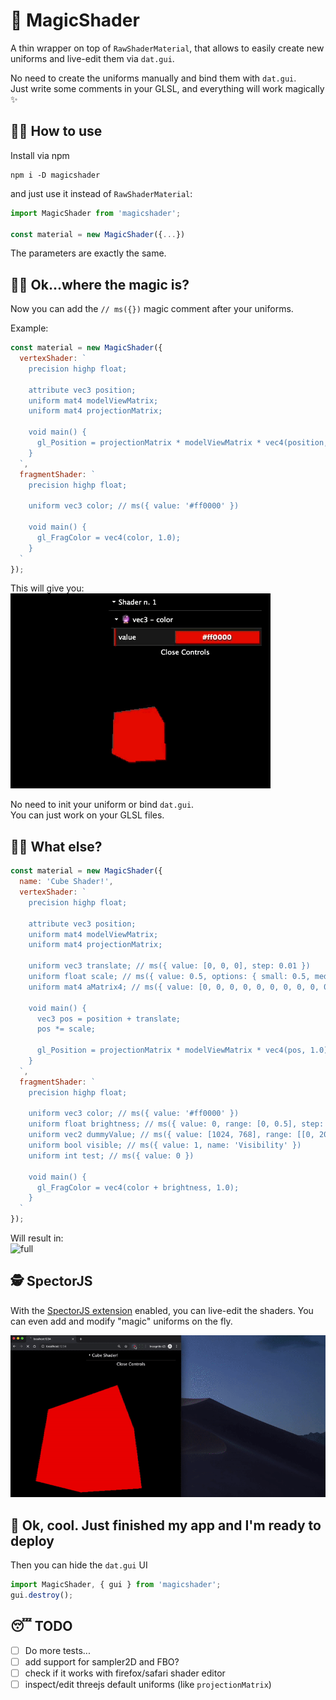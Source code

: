 # 🔮 MagicShader

A thin wrapper on top of `RawShaderMaterial`, that allows to easily create new uniforms and live-edit them via `dat.gui`.

No need to create the uniforms manually and bind them with `dat.gui`.  
Just write some comments in your GLSL, and everything will work magically ✨


## 🕵️‍♂️ How to use
Install via npm

```
npm i -D magicshader
```

and just use it instead of `RawShaderMaterial`:

```javascript
import MagicShader from 'magicshader';

const material = new MagicShader({...})
```

The parameters are exactly the same.

## 🤷‍♀️ Ok...where the magic is?

Now you can add the `// ms({})`  magic comment after your uniforms.


Example:

```javascript
const material = new MagicShader({
  vertexShader: `
    precision highp float;
    
    attribute vec3 position;
    uniform mat4 modelViewMatrix;
    uniform mat4 projectionMatrix;
    
    void main() {
      gl_Position = projectionMatrix * modelViewMatrix * vec4(position, 1.0);
    }
  `,
  fragmentShader: `
    precision highp float;

    uniform vec3 color; // ms({ value: '#ff0000' })

    void main() {
      gl_FragColor = vec4(color, 1.0);
    }
  `
});
```

This will give you:  
![1](./images/1.gif "1")

No need to init your uniform or bind `dat.gui`.  
You can just work on your GLSL files.


## 👨‍💻 What else?
```javascript
const material = new MagicShader({
  name: 'Cube Shader!',
  vertexShader: `
    precision highp float;
    
    attribute vec3 position;
    uniform mat4 modelViewMatrix;
    uniform mat4 projectionMatrix;

    uniform vec3 translate; // ms({ value: [0, 0, 0], step: 0.01 })
    uniform float scale; // ms({ value: 0.5, options: { small: 0.5, medium: 1, big: 2 } })
    uniform mat4 aMatrix4; // ms({ value: [0, 0, 0, 0, 0, 0, 0, 0, 0, 0, 0, 0, 0, 0, 0, 0] })

    void main() {
      vec3 pos = position + translate;
      pos *= scale;

      gl_Position = projectionMatrix * modelViewMatrix * vec4(pos, 1.0);
    }
  `,
  fragmentShader: `
    precision highp float;
    
    uniform vec3 color; // ms({ value: '#ff0000' })
    uniform float brightness; // ms({ value: 0, range: [0, 0.5], step: 0.1 })
    uniform vec2 dummyValue; // ms({ value: [1024, 768], range: [[0, 2000], [0, 1500]] })
    uniform bool visible; // ms({ value: 1, name: 'Visibility' })
    uniform int test; // ms({ value: 0 })

    void main() {
      gl_FragColor = vec4(color + brightness, 1.0);
    }
  `
});
```

Will result in:  
![full](./images/full.gif "full")

## 🕵️‍ SpectorJS

With the [SpectorJS extension](https://github.com/BabylonJS/Spector.js/blob/master/documentation/extension.md) enabled, you can live-edit the shaders. You can even add and modify "magic" uniforms on the fly.

![full](./images/spector.gif "full")

## 💅 Ok, cool. Just finished my app and I'm ready to deploy

Then you can hide the `dat.gui` UI
```javascript
import MagicShader, { gui } from 'magicshader';
gui.destroy();
```


## 😴 TODO

- [ ] Do more tests...
- [ ] add support for sampler2D and FBO?
- [ ] check if it works with firefox/safari shader editor
- [ ] inspect/edit threejs default uniforms (like `projectionMatrix`)
